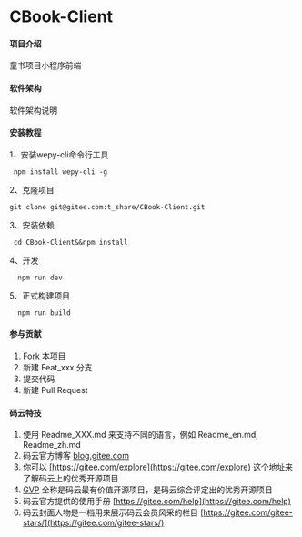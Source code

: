 # CBook-Client

#### 项目介绍
童书项目小程序前端

#### 软件架构
软件架构说明


#### 安装教程

1、安装wepy-cli命令行工具

 ```
  npm install wepy-cli -g
```

2、克隆项目

```
git clone git@gitee.com:t_share/CBook-Client.git
```

3、安装依赖

 ```
  cd CBook-Client&&npm install
```

4、开发

```
  npm run dev
```

5、正式构建项目

```
  npm run build
```

#### 参与贡献

1. Fork 本项目
2. 新建 Feat_xxx 分支
3. 提交代码
4. 新建 Pull Request


#### 码云特技

1. 使用 Readme\_XXX.md 来支持不同的语言，例如 Readme\_en.md, Readme\_zh.md
2. 码云官方博客 [blog.gitee.com](https://blog.gitee.com)
3. 你可以 [https://gitee.com/explore](https://gitee.com/explore) 这个地址来了解码云上的优秀开源项目
4. [GVP](https://gitee.com/gvp) 全称是码云最有价值开源项目，是码云综合评定出的优秀开源项目
5. 码云官方提供的使用手册 [https://gitee.com/help](https://gitee.com/help)
6. 码云封面人物是一档用来展示码云会员风采的栏目 [https://gitee.com/gitee-stars/](https://gitee.com/gitee-stars/)
